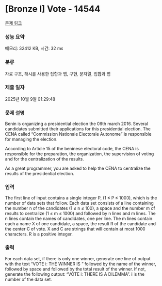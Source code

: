 # [Bronze I] Vote - 14544 

[문제 링크](https://www.acmicpc.net/problem/14544) 

### 성능 요약

메모리: 32412 KB, 시간: 32 ms

### 분류

자료 구조, 해시를 사용한 집합과 맵, 구현, 문자열, 집합과 맵

### 제출 일자

2025년 10월 9일 01:29:48

### 문제 설명

<p>Benin is organizing a presidential election the 06th march 2016. Several candidates submitted their applications for this presidential election. The CENA called “Commission Nationale Electorale Autonome” is responsible for managing the election.</p>

<p>According to Article 15 of the beninese electoral code, the CENA is responsible for the preparation, the organization, the supervision of voting and for the centralization of the results.</p>

<p>As a great programmer, you are asked to help the CENA to centralize the results of the presidential election.</p>

### 입력 

 <p>The first line of input contains a single integer P, (1 ≤ P ≤ 1000), which is the number of data sets that follow. Each data set consists of a line containing the number n of the candidates (1 ≤ n ≤ 100), a space and the number m of results to centralize (1 ≤ m ≤ 1000) and followed by n lines and m lines. The n lines contain the names of candidates, one per line. The m lines contain each a name X of one candidate, a space, the result R of the candidate and the center C of vote. X and C are strings that will contain at most 1000 characters. R is a positive integer.</p>

### 출력 

 <p>For each data set, if there is only one winner, generate one line of output with the text “VOTE i: THE WINNER IS ” followed by the name of the winner, followed by space and followed by the total result of the winner. If not, generate the following output: “VOTE i: THERE IS A DILEMMA”. i is the number of the data set.</p>

